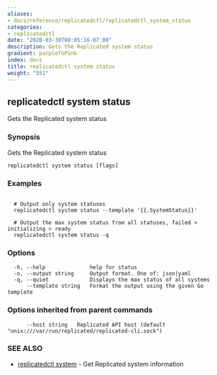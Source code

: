```yaml
---
aliases:
- docs/reference/replicatedctl/replicatedctl_system_status
categories:
- replicatedctl
date: "2020-03-30T08:05:16-07:00"
description: Gets the Replicated system status
gradient: purpleToPink
index: docs
title: replicatedctl system status
weight: "551"
---
```


## replicatedctl system status

Gets the Replicated system status

### Synopsis

Gets the Replicated system status

```
replicatedctl system status [flags]
```

### Examples

```

  # Output only system statuses
  replicatedctl system status --template '{{.SystemStatus}}'

  # Output the max system status from all statuses, failed > initializing > ready
  replicatedctl system status -q
```

### Options

```
  -h, --help              help for status
  -o, --output string     Output format. One of: json|yaml
  -q, --quiet             Displays the max status of all systems
      --template string   Format the output using the given Go template
```

### Options inherited from parent commands

```
      --host string   Replicated API host (default "unix:///var/run/replicated/replicated-cli.sock")
```

### SEE ALSO

* [replicatedctl system](/api/replicatedctl/replicatedctl_system/)	 - Get Replicated system information

